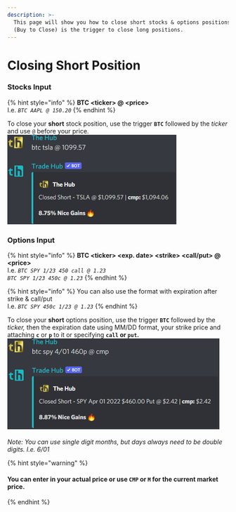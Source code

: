 ```yaml
---
description: >-
  This page will show you how to close short stocks & options positions. BTC
  (Buy to Close) is the trigger to close long positions.
---
```


# Closing Short Position

### Stocks Input

{% hint style="info" %}
**BTC \<ticker> @ \<price>**\
I.e. _`BTC AAPL @ 150.20`_
{% endhint %}

To close your **short** stock position, use the trigger **`BTC`** followed by the _ticker_ and use `@` before your price. \
![](<../../.gitbook/assets/image (54).png>)

### Options Input

{% hint style="info" %}
**BTC \<ticker> \<exp. date> \<strike> \<call/put> @ \<price>**\
I.e. _`BTC SPY 1/23 450 call @ 1.23`_\
_`BTC SPY 1/23 450c @ 1.23`_
{% endhint %}

{% hint style="info" %}
You can also use the format with expiration after strike & call/put\
I.e. _`BTC SPY 450c 1/23 @ 1.23`_
{% endhint %}

To close your **short** options position, use the trigger **`BTC`** followed by the _ticker,_ then the expiration date using MM/DD format, your strike price and attaching **`c`** or **`p`** to it or specifying **`call` or `put`.** \
![](<../../.gitbook/assets/image (138).png>)\
\
_Note: You can use single digit months, but days always need to be double digits. I.e. 6/01_



{% hint style="warning" %}
#### You can enter in your actual price or use `CMP` or `M` for the current market price.
{% endhint %}
